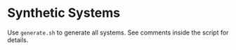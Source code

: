 # Synthetic Systems

Use `generate.sh` to generate all systems.
See comments inside the script for details.